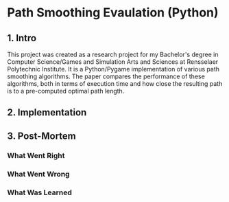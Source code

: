 # Path Smoothing Evaulation (Python)

## 1. Intro
This project was created as a research project for my Bachelor's degree in Computer Science/Games and Simulation Arts and Sciences at Rensselaer Polytechnic Institute. It is a Python/Pygame implementation of various path smoothing algorithms. The paper compares the performance of these algorithms, both in terms of execution time and how close the resulting path is to a pre-computed optimal path length.

## 2. Implementation

## 3. Post-Mortem

### What Went Right

### What Went Wrong

### What Was Learned
